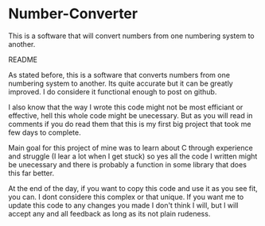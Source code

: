 # Number-Converter
This is a software that will convert numbers from one numbering system to another.

README

As stated before, this is a software that converts numbers from one numbering system to another. Its quite accurate but it can be greatly improved. I do considere it functional enough to post on github.

I also know that the way I wrote this code might not be most efficiant or effective, hell this whole code might be unecessary. But as you will read in comments if you do read them that this is my first big project that took me few days to complete.

Main goal for this project of mine was to learn about C through experience and struggle (I lear a lot when I get stuck) so yes all the code I written might be unecessary and there is probably a function in some library that does this far better.

At the end of the day, if you want to copy this code and use it as you see fit, you can. I dont considere this complex or that unique. If you want me to update this code to any changes you made I don't think I will, but I will accept any and all feedback as long as its not plain rudeness.
